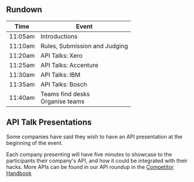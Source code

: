 ## Rundown

Time    | Event
------- | -----
11:05am | Introductions
11:10am | Rules, Submission and Judging
11:20am | API Talks: Xero
11:25am | API Talks: Accenture
11:30am | API Talks: IBM
11:35am | API Talks: Bosch
11:40am | Teams find desks <br /> Organise teams

## API Talk Presentations

Some companies have said they wish to have an API presentation at the beginning of the event.

Each company presenting will have five minutes to showcase to the participants their company's API, and how it could be integrated with their hacks. More APIs can be found in our API roundup in the [Competitor Handbook](http://handbook.unihack.net)
